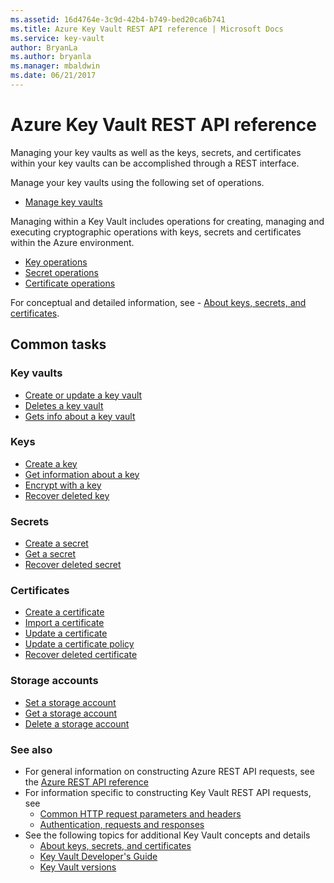 ```yaml
---
ms.assetid: 16d4764e-3c9d-42b4-b749-bed20ca6b741
ms.title: Azure Key Vault REST API reference | Microsoft Docs
ms.service: key-vault
author: BryanLa
ms.author: bryanla
ms.manager: mbaldwin
ms.date: 06/21/2017
---
```


# Azure Key Vault REST API reference

Managing your key vaults as well as the keys, secrets, and certificates within your key vaults can be accomplished through a REST interface.

Manage your key vaults using the following set of operations.

- [Manage key vaults](vaults)
                           
Managing within a Key Vault includes operations for creating, managing and executing cryptographic operations with keys, secrets and certificates within the Azure environment.

- [Key operations](key-operations.md)
- [Secret operations](secret-operations.md)
- [Certificate operations](certificate-operations.md)

For conceptual and detailed information, see - [About keys, secrets, and certificates](about-keys--secrets-and-certificates.md).

## Common tasks

### Key vaults

- [Create or update a key vault](xref:management.azure.com.keyvault.vaults.createorupdate)
- [Deletes a key vault](xref:management.azure.com.keyvault.vaults.delete)
- [Gets info about a key vault](xref:management.azure.com.keyvault.vaults.get)

### Keys

- [Create a key](xref:keyvault.createkey)
- [Get information about a key](xref:keyvault.getkey)
- [Encrypt with a key](xref:keyvault.encrypt)
- [Recover deleted key](xref:keyvault.recoverdeletedkey)

### Secrets

- [Create a secret](xref:keyvault.setsecret)
- [Get a secret](xref:keyvault.getsecret)
- [Recover deleted secret](xref:keyvault.recoverdeletedsecret)

### Certificates

- [Create a certificate](xref:keyvault.createcertificate)
- [Import a certificate](xref:keyvault.importcertificate)
- [Update a certificate](xref:keyvault.updatecertificate)
- [Update a certificate policy](xref:keyvault.updatecertificatepolicy)
- [Recover deleted certificate](xref:keyvault.recoverdeletedcertificate)

### Storage accounts

- [Set a storage account](xref:keyvault.setstorageaccount)
- [Get a storage account](xref:keyvault.getstorageaccount)
- [Delete a storage account](xref:keyvault.deletestorageaccount)

### See also

- For general information on constructing Azure REST API requests, see the [Azure REST API reference](/rest/api/azure/)
- For information specific to constructing Key Vault REST API requests, see
   - [Common HTTP request parameters and headers](common-parameters-and-headers.md)
   - [Authentication, requests and responses](authentication--requests-and-responses.md)
- See the following topics for additional Key Vault concepts and details
   - [About keys, secrets, and certificates](about-keys--secrets-and-certificates.md)
   - [Key Vault Developer's Guide](/azure/key-vault/key-vault-developers-guide)
   - [Key Vault versions](key-vault-versions.md)

